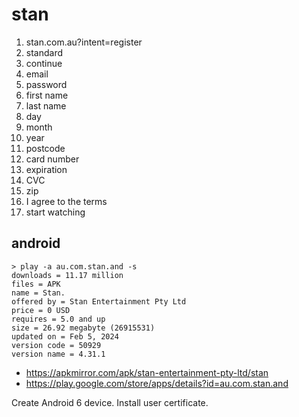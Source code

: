 # stan

1. stan.com.au?intent=register
2. standard
3. continue
4. email
5. password
6. first name
7. last name
8. day
9. month
10. year
11. postcode
12. card number
13. expiration
14. CVC
15. zip
16. I agree to the terms
17. start watching

## android

~~~
> play -a au.com.stan.and -s
downloads = 11.17 million
files = APK
name = Stan.
offered by = Stan Entertainment Pty Ltd
price = 0 USD
requires = 5.0 and up
size = 26.92 megabyte (26915531)
updated on = Feb 5, 2024
version code = 50929
version name = 4.31.1
~~~

- https://apkmirror.com/apk/stan-entertainment-pty-ltd/stan
- https://play.google.com/store/apps/details?id=au.com.stan.and

Create Android 6 device. Install user certificate.
